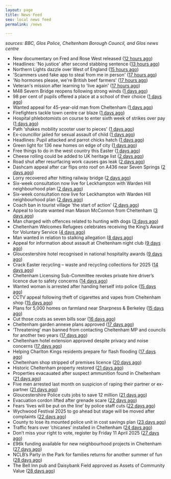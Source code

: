 ```yaml
---
layout: page
title: News Feed
seo: local news feed
permalink: /news

---
```


_sources: BBC, Glos Police, Cheltenham Borough Council, and Glos news centre_

<!-- news_marker starts -->
- New documentary on Fred and Rose West released ([12 hours ago](https://www.bbc.com/news/articles/c78j443v77vo))
- Headlines: 'No justice' after second stabbing sentence ([13 hours ago](https://www.bbc.com/news/articles/c8epx324pdwo))
- Northern Lights dazzle over West of England ([15 hours ago](https://www.bbc.com/news/articles/cpvrlw8xjdmo))
- 'Scammers used fake app to steal from me in person' ([17 hours ago](https://www.bbc.com/news/articles/cn05d58jwvdo))
- 'No hormones please, we're British beef farmers' ([17 hours ago](https://www.bbc.com/news/articles/cp31qqlq29vo))
- Veteran's mission after learning to 'live again' ([17 hours ago](https://www.bbc.com/news/articles/cn5xxn54zz6o))
- M48 Severn Bridge reopens following strong winds ([1 days ago](https://www.bbc.com/news/articles/cq675yzqrveo))
- 98 per cent of pupils offered a place at a school of their choice ([1 days ago](https://gloucesternewscentre.co.uk/98-per-cent-of-pupils-offered-a-place-at-a-school-of-their-choice/))
- Wanted appeal for 45-year-old man from Cheltenham ([1 days ago](https://gloucesternewscentre.co.uk/wanted-appeal-for-45-year-old-man-from-cheltenham/))
- Firefighters tackle town centre car blaze ([1 days ago](https://www.bbc.com/news/articles/cdjlzz2rj3xo))
- Hospital phlebotomists on course to enter sixth week of strikes over pay ([1 days ago](https://gloucesternewscentre.co.uk/hospital-phlebotomists-on-course-to-enter-sixth-week-of-strikes-over-pay/))
- Path 'shakes mobility scooter user to pieces' ([1 days ago](https://www.bbc.com/news/articles/cy70yxyy3ggo))
- Ex-councillor jailed for sexual assault of child ([1 days ago](https://www.bbc.com/news/articles/cql6z67xl5qo))
- Headlines: Pupil attacked and parrot chicks hatch ([1 days ago](https://www.bbc.com/news/articles/cd6j3j9qzy4o))
- Green light for 136 new homes on edge of city ([1 days ago](https://www.bbc.com/news/articles/c5y6lv77rw3o))
- Free things to do in the west country this Easter ([1 days ago](https://www.bbc.com/news/articles/c74nnn2w2vvo))
- Cheese rolling could be added to UK heritage list ([2 days ago](https://www.bbc.com/news/articles/czrv6z6z1k7o))
- Road shut after resurfacing work causes gas leak ([2 days ago](https://www.bbc.com/news/articles/cgkgr6z4474o))
- Dashcam appeal after car flips onto roof on A436 near Seven Springs ([2 days ago](https://gloucesternewscentre.co.uk/dashcam-appeal-after-car-flips-onto-roof-on-a436-near-seven-springs/))
- Lorry recovered after hitting railway bridge ([2 days ago](https://www.bbc.com/news/articles/cn9124x7p0do))
- Six-week consultation now live for Leckhampton with Warden Hill neighbourhood plan ([2 days ago](https://gloucesternewscentre.co.uk/six-week-consultation-now-live-for-leckhampton-with-warden-hill-neighbourhood-plan-2/))
- Six-week consultation now live for Leckhampton with Warden Hill neighbourhood plan ([2 days ago](https://www.cheltenham.gov.uk/news/article/3003/six-week_consultation_now_live_for_leckhampton_with_warden_hill_neighbourhood_plan))
- Coach ban in tourist village 'the start of action' ([2 days ago](https://www.bbc.com/news/articles/c5ylpr9vz83o))
- Appeal to locate wanted man Mason McConnon from Cheltenham ([3 days ago](https://gloucesternewscentre.co.uk/appeal-to-locate-wanted-man-mason-mcconnon-from-cheltenham/))
- Man charged with offences related to hunting with dogs ([3 days ago](https://gloucesternewscentre.co.uk/man-charged-with-offences-related-to-hunting-with-dogs/))
- Cheltenham Welcomes Refugees celebrates receiving the King’s Award for Voluntary Service ([4 days ago](https://gloucesternewscentre.co.uk/cheltenham-welcomes-refugees-celebrates-receiving-the-kings-award-for-voluntary-service/))
- Man wanted in relation to stalking allegation ([8 days ago](https://gloucesternewscentre.co.uk/man-wanted-in-relation-to-stalking-allegation/))
- Appeal for information about assault at Cheltenham night club ([9 days ago](https://gloucesternewscentre.co.uk/appeal-for-information-about-assault-at-cheltenham-night-club/))
- Gloucestershire hotel recognised in national hospitality awards ([9 days ago](https://gloucesternewscentre.co.uk/gloucestershire-hotel-recognised-in-national-hospitality-awards/))
- Crack Easter recycling – waste and recycling collections for 2025 ([14 days ago](https://www.cheltenham.gov.uk/news/article/3002/crack_easter_recycling_%E2%80%93_waste_and_recycling_collections_for_2025))
- Cheltenham Licensing Sub-Committee revokes private hire driver’s licence due to safety concerns ([14 days ago](https://www.cheltenham.gov.uk/news/article/3001/cheltenham_licensing_sub-committee_revokes_private_hire_drivers_licence_due_to_safety_concerns))
- Wanted woman is arrested after handing herself into police ([15 days ago](https://gloucesternewscentre.co.uk/wanted-woman-is-arrested-after-handing-herself-into-police/))
- CCTV appeal following theft of cigarettes and vapes from Cheltenham shop ([15 days ago](https://gloucesternewscentre.co.uk/cctv-appeal-following-theft-of-cigarettes-and-vapes-from-cheltenham-shop/))
- Plans for 5,000 homes on farmland near Sharpness & Berkeley ([15 days ago](https://www.bbc.co.uk/sounds/play/p0l1v3k3))
- Cut those costs as seven bills soar ([16 days ago](https://www.bbc.co.uk/sounds/play/p0l1mstk))
- Cheltenham garden annexe plans approved ([17 days ago](https://gloucesternewscentre.co.uk/cheltenham-garden-annexe-plans-approved/))
- ‘Threatening’ man banned from contacting Cheltenham MP and councils for another two years ([17 days ago](https://gloucesternewscentre.co.uk/threatening-man-banned-from-contacting-cheltenham-mp-and-councils-for-another-two-years/))
- Cheltenham hotel extension approved despite privacy and noise concerns ([17 days ago](https://gloucesternewscentre.co.uk/cheltenham-hotel-extension-approved-despite-privacy-and-noise-concerns/))
- Helping Charlton Kings residents prepare for flash flooding ([17 days ago](https://www.cheltenham.gov.uk/news/article/3000/helping_charlton_kings_residents_prepare_for_flash_flooding))
- Cheltenham shop stripped of premises licence ([20 days ago](https://gloucesternewscentre.co.uk/cheltenham-shop-stripped-of-premises-licence/))
- Historic Cheltenham property restored ([21 days ago](https://gloucesternewscentre.co.uk/historic-cheltenham-property-restored/))
- Properties evacauated after suspect ammunition found in Cheltenham ([21 days ago](https://gloucesternewscentre.co.uk/propeties-evacauated-after-suspect-ammuintion-found-in-cheltenham/))
- Five men arrested last month on suspicion of raping their partner or ex-partner ([21 days ago](https://gloucesternewscentre.co.uk/five-men-arrested-last-month-on-suspicion-of-raping-their-partner-or-ex-partner/))
- Gloucestershire Police cuts jobs to save 12 million ([21 days ago](https://www.bbc.co.uk/sounds/play/p0l0mzhx))
- Evacuation cordon lifted after grenade scare ([22 days ago](https://gloucesternewscentre.co.uk/evacuation-cordon-lifted-after-grenade-scare/))
- Fears ‘lives will be put on the line’ by police staff cuts ([22 days ago](https://gloucesternewscentre.co.uk/fears-lives-will-be-put-on-the-line-by-police-staff-cuts/))
- Wychwood Festival 2025 to go ahead but stage will be moved after complaints ([22 days ago](https://gloucesternewscentre.co.uk/wychwood-festival-2025-to-go-ahead-but-stage-will-be-moved-after-complaints/))
- County to lose its mounted police unit in cost savings plan ([23 days ago](https://gloucesternewscentre.co.uk/county-to-lose-its-mounted-police-unit-in-cost-savings-plan/))
- Traffic fears over ‘chicanes’ installed in Cheltenham ([24 days ago](https://gloucesternewscentre.co.uk/traffic-fears-over-chicanes-installed-in-cheltenham/))
- Don’t miss your right to vote, register by Friday 11 April 2025 ([27 days ago](https://www.cheltenham.gov.uk/news/article/2999/dont_miss_your_right_to_vote_register_by_friday_11_april_2025))
- £96k funding available for new neighbourhood projects in Cheltenham ([27 days ago](https://www.cheltenham.gov.uk/news/article/2998/96k_funding_available_for_new_neighbourhood_projects_in_cheltenham))
- NCLB’s Party in the Park for families returns for another summer of fun ([28 days ago](https://www.cheltenham.gov.uk/news/article/2997/nclbs_party_in_the_park_for_families_returns_for_another_summer_of_fun))
- The Bell Inn pub and Daisybank Field approved as Assets of Community Value ([28 days ago](https://www.cheltenham.gov.uk/news/article/2996/the_bell_inn_pub_and_daisybank_field_approved_as_assets_of_community_value))

<!-- news_marker ends -->
